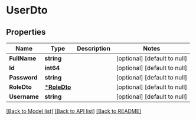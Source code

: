 # UserDto

## Properties
Name | Type | Description | Notes
------------ | ------------- | ------------- | -------------
**FullName** | **string** |  | [optional] [default to null]
**Id** | **int64** |  | [optional] [default to null]
**Password** | **string** |  | [optional] [default to null]
**RoleDto** | [***RoleDto**](RoleDto.md) |  | [optional] [default to null]
**Username** | **string** |  | [optional] [default to null]

[[Back to Model list]](../README.md#documentation-for-models) [[Back to API list]](../README.md#documentation-for-api-endpoints) [[Back to README]](../README.md)


